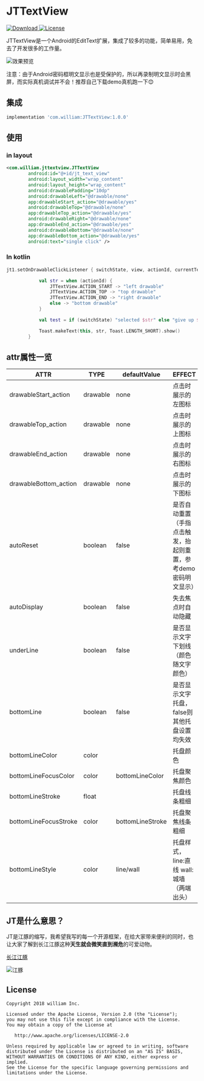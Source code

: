 # JTTextView

 [ ![Download](https://api.bintray.com/packages/william198824/maven/JTTextView/images/download.svg) ](https://bintray.com/william198824/maven/JTTextView/_latestVersion)  [![License](https://img.shields.io/badge/License-Apache--2.0%20-blue.svg)](./LICENSE)

JTTextView是一个Android的EditText扩展，集成了较多的功能，简单易用，免去了开发很多的工作量。

![效果预览](https://github.com/william198824/JTTextView/blob/master/play.gif?raw=true)

注意：由于Android密码框明文显示也是受保护的，所以再录制明文显示时会黑屏，而实际真机调试并不会！推荐自己下载demo真机跑一下😊

## 集成

```groovy
implementation 'com.william:JTTextView:1.0.0'
```

## 使用

### in layout

```xml
<com.william.jttextview.JTTextView
        android:id="@+id/jt_text_view"
        android:layout_width="wrap_content"
        android:layout_height="wrap_content"
        android:drawablePadding="10dp"
        android:drawableLeft="@drawable/none"
        app:drawableStart_action="@drawable/yes"
        android:drawableTop="@drawable/none"
        app:drawableTop_action="@drawable/yes"
        android:drawableRight="@drawable/none"
        app:drawableEnd_action="@drawable/yes"
        android:drawableBottom="@drawable/none"
        app:drawableBottom_action="@drawable/yes"
        android:text="single click" />
```

### In kotlin

```kotlin
jt1.setOnDrawableClickListener { switchState, view, actionId, currentText ->

            val str = when (actionId) {
                JTTextView.ACTION_START -> "left drawable"
                JTTextView.ACTION_TOP -> "top drawable"
                JTTextView.ACTION_END -> "right drawable"
                else -> "bottom drawable"
            }

            val test = if (switchState) "selected $str" else "give up $str"

            Toast.makeText(this, str, Toast.LENGTH_SHORT).show()
        }
```

## attr属性一览

|ATTR|TYPE|defaultValue|EFFECT|
|------|---------|---------|---------|
|drawableStart_action|drawable|none|点击时展示的左图标|
|drawableTop_action|drawable|none|点击时展示的上图标|
|drawableEnd_action|drawable|none|点击时展示的右图标|
|drawableBottom_action|drawable|none|点击时展示的下图标|
|autoReset|boolean|false|是否自动重置（手指点击触发，抬起则重置，参考demo密码明文显示）|
|autoDisplay|boolean|false|失去焦点时自动隐藏|
|underLine|boolean|false|是否显示文字下划线（颜色随文字颜色）|
|bottomLine|boolean|false|是否显示文字托盘，false则其他托盘设置均失效|
|bottomLineColor|color||托盘颜色|
|bottomLineFocusColor|color|bottomLineColor|托盘聚焦颜色|
|bottomLineStroke|float||托盘线条粗细|
|bottomLineFocusStroke|color|bottomLineStroke|托盘聚焦线条粗细|
|bottomLineStyle|color|line/wall|托盘样式，line:直线   wall:城墙（两端出头）|

## JT是什么意思？

JT是江豚的缩写，我希望我写的每一个开源框架，在给大家带来便利的同时，也让大家了解到长江江豚这种**天生就会微笑直到濒危**的可爱动物。

[长江江豚](http://www.njyfpca.org/about/?111.html)

![江豚](https://gss1.bdstatic.com/9vo3dSag_xI4khGkpoWK1HF6hhy/baike/c0%3Dbaike80%2C5%2C5%2C80%2C26/sign=176a26ad3687e950561afb3e71513826/738b4710b912c8fc62a4dfa3f0039245d688210c.jpg)

## License

    Copyright 2018 william Inc.

    Licensed under the Apache License, Version 2.0 (the "License");
    you may not use this file except in compliance with the License.
    You may obtain a copy of the License at

       http://www.apache.org/licenses/LICENSE-2.0

    Unless required by applicable law or agreed to in writing, software
    distributed under the License is distributed on an "AS IS" BASIS,
    WITHOUT WARRANTIES OR CONDITIONS OF ANY KIND, either express or implied.
    See the License for the specific language governing permissions and
    limitations under the License.